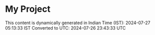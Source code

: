 # My Project

This content is dynamically generated in Indian Time (IST): 2024-07-27 05:13:33 IST
Converted to UTC: 2024-07-26 23:43:33 UTC
